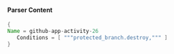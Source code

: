 #### Parser Content
```Java
{
Name = github-app-activity-26
   Conditions = [ """protected_branch.destroy,""" ]
}
```